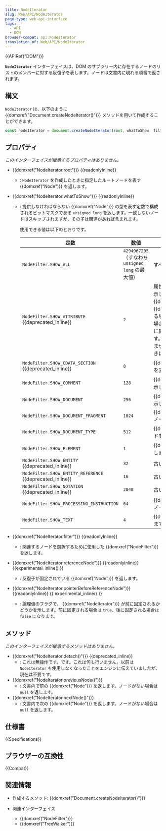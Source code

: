 ```yaml
---
title: NodeIterator
slug: Web/API/NodeIterator
page-type: web-api-interface
tags:
  - API
  - DOM
browser-compat: api.NodeIterator
translation_of: Web/API/NodeIterator
---
```

{{APIRef("DOM")}}

**`NodeIterator`** インターフェイスは、DOM のサブツリー内に存在するノードのリストのメンバーに対する反復子を表します。ノードは文書内に現れる順番で返されます。

## 構文

 `NodeIterator` は、以下のように {{domxref("Document.createNodeIterator()")}} メソッドを用いて作成することができます。

```js
const nodeIterator = document.createNodeIterator(root, whatToShow, filter);
```

## プロパティ

_このインターフェイスが継承するプロパティはありません。_

- {{domxref("NodeIterator.root")}} {{readonlyInline}}
  - : `NodeIterator` を作成したときに指定したルートノードを表す {{domxref("Node")}} を返します。
- {{domxref("NodeIterator.whatToShow")}} {{readonlyInline}}

  - : 提供しなければならない {{domxref("Node")}} の型を表す定数で構成されるビットマスクである `unsigned long` を返します。一致しないノードはスキップされますが、その子は関連があれば含まれます。

    使用できる値は以下のとおりです。

    | 定数                                                        | 数値                                 | 説明                                                                                                                                                                                                                                                                                                                                                                                                                        |
    | --------------------------------------------------------------- | ----------------------------------------------- | ---------------------------------------------------------------------------------------------------------------------------------------------------------------------------------------------------------------------------------------------------------------------------------------------------------------------------------------------------------------------------------------------------------------------------------- |
    | `NodeFilter.SHOW_ALL`                                           | `4294967295` （すなわち `unsigned long` の最大値） | すべてのノードを表示します。                                                                                                                                                                                                                                                                                                                                                                                                                   |
    | `NodeFilter.SHOW_ATTRIBUTE` {{deprecated_inline}}        | `2`                                             | 属性の {{domxref("Attr")}} ノードを表示します。これはルートとして {{domxref("Attr")}} を含む {{domxref("NodeIterator")}} を作成する場合に限り、意味があります。この場合は、反復処理や走査の最初の位置に属性ノードが現れることを意味します。属性はほかのノードの子ではありませんので、文書ツリーを走査するときは出現しません。 |
    | `NodeFilter.SHOW_CDATA_SECTION` {{deprecated_inline}}    | `8`                                             | {{domxref("CDATASection")}} ノードを表示します。                                                                                                                                                                                                                                                                                                                                                                              |
    | `NodeFilter.SHOW_COMMENT`                                       | `128`                                           | {{domxref("Comment")}} ノードを表示します。                                                                                                                                                                                                                                                                                                                                                                                      |
    | `NodeFilter.SHOW_DOCUMENT`                                      | `256`                                           | {{domxref("Document")}} ノードを表示します。                                                                                                                                                                                                                                                                                                                                                                                      |
    | `NodeFilter.SHOW_DOCUMENT_FRAGMENT`                             | `1024`                                          | {{domxref("DocumentFragment")}} ノードを表示します。                                                                                                                                                                                                                                                                                                                                                                          |
    | `NodeFilter.SHOW_DOCUMENT_TYPE`                                 | `512`                                           | {{domxref("DocumentType")}} ノードを表示します。                                                                                                                                                                                                                                                                                                                                                                              |
    | `NodeFilter.SHOW_ELEMENT`                                       | `1`                                             | {{domxref("Element")}} ノードを表示します。                                                                                                                                                                                                                                                                                                                                                                                      |
    | `NodeFilter.SHOW_ENTITY` {{deprecated_inline}}           | `32`                                            | 古いもので、もう使用されません。                                                                                                                                                                                                                                                                                                                                                                                                              |
    | `NodeFilter.SHOW_ENTITY_REFERENCE` {{deprecated_inline}} | `16`                                            | 古いもので、もう使用されません。                                                                                                                                                                                                                                                                                                                                                                                                              |
    | `NodeFilter.SHOW_NOTATION` {{deprecated_inline}}         | `2048`                                          | 古いもので、もう使用されません。                                                                                                                                                                                                                                                                                                                                                                                                              |
    | `NodeFilter.SHOW_PROCESSING_INSTRUCTION`                        | `64`                                            | {{domxref("ProcessingInstruction")}} ノードを表示します。                                                                                                                                                                                                                                                                                                                                                                      |
    | `NodeFilter.SHOW_TEXT`                                          | `4`                                             | {{domxref("Text")}} ノードを表示します。                                                                                                                                                                                                                                                                                                                                                                                          |

- {{domxref("NodeIterator.filter")}} {{readonlyInline}}
  - : 関連するノードを選択するために使用した {{domxref("NodeFilter")}} を返します。
- {{domxref("NodeIterator.referenceNode")}} {{readonlyInline}}
  {{experimental_inline() }}
  - : 反復子が固定されている {{domxref("Node")}} を返します。
- {{domxref("NodeIterator.pointerBeforeReferenceNode")}} {{readonlyInline}} {{
  experimental_inline() }}
  - : 論理値のフラグで、 {{domxref("NodeIterator")}} が前に固定されるかどうかを示します。前に固定される場合は `true`、後に固定される場合は `false` になります。

## メソッド

_このインターフェイスが継承するメソッドはありません。_

- {{domxref("NodeIterator.detach()")}} {{deprecated_inline}}
  - : これは無操作です。です。これは何も行いません。以前は `NodeIterator` を使用しなくなったことをエンジンに伝えていましたが、現在は不要です。
- {{domxref("NodeIterator.previousNode()")}}
  - : 文書内で前の {{domxref("Node")}} を返します。ノードがない場合は `null` を返します。
- {{domxref("NodeIterator.nextNode()")}}
  - : 文書内で次の {{domxref("Node")}} を返します。ノードがない場合は `null` を返します。

## 仕様書

{{Specifications}}

## ブラウザーの互換性

{{Compat}}

## 関連情報

- 作成するメソッド: {{domxref("Document.createNodeIterator()")}}
- 関連インターフェイス

  - {{domxref("NodeFilter")}}
  - {{domxref("TreeWalker")}}
